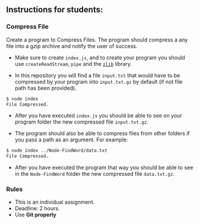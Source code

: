 ## Instructions for students:

### Compress File

Create a program to Compress Files. The program should compress a any file into a gzip archive and notify the user of success.

-   Make sure to create `index.js`, and to create your program you should use `createReadStream`, `pipe` and the [`zlib`](https://www.npmjs.com/package/zlib) library.

-   In this repository you will find a file `input.txt` that would have to be compressed by your program into `input.txt.gz` by default (if not file path has been provided).

```bash
$ node index
File Compressed.
```

-   After you have executed `index.js` you should be able to see on your program folder the new compressed file `input.txt.gz`.

-   The program should also be able to compress files from other folders if you pass a path as an argument. For example:

```bash
$ node index ../Node-FindWord/data.txt
File Compressed.
```
-   After you have executed the program that way you should be able to see in the `Node-FindWord` folder the new compressed file `data.txt.gz`.

### Rules

-   This is an individual assignment.
-   Deadline: 2 hours.
-   Use **Git properly**
